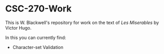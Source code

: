 # CSC-270-Work

This is W. Blackwell's repository for work on the text of *Les Miserables* by Victor Hugo.

In this you can currently find:
- Character-set Validation
